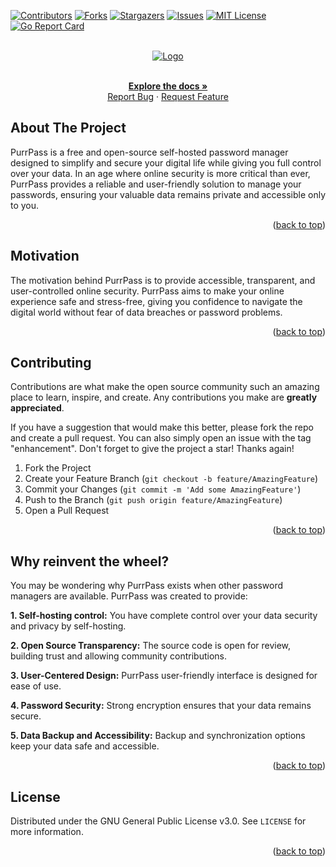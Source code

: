 <a name="readme-top"></a>

[![Contributors][contributors-shield]][contributors-url]
[![Forks][forks-shield]][forks-url]
[![Stargazers][stars-shield]][stars-url]
[![Issues][issues-shield]][issues-url]
[![MIT License][license-shield]][license-url]
[![Go Report Card][go-report-card]][go-report-card-url]

<!-- PROJECT LOGO -->
<br />
<div align="center">
  <a href="https://github.com/owofied/purrpass">
    <img src="img/banner.png" alt="Logo">
  </a>
  <p align="center">
    <br />
    <a href="https://github.com/owofied/purrpass"><strong>Explore the docs »</strong></a>
    <br />
    <a href="https://github.com/owofied/purrpass/issues">Report Bug</a>
    ·
    <a href="https://github.com/owofied/purrpass/issues">Request Feature</a>
  </p>
</div>

<!-- ABOUT THE PROJECT -->
## About The Project

PurrPass is a free and open-source self-hosted password manager designed to simplify and secure your digital life while giving you full control over your data. In an age where online security is more critical than ever, PurrPass provides a reliable and user-friendly solution to manage your passwords, ensuring your valuable data remains private and accessible only to you.

<p align="right">(<a href="#readme-top">back to top</a>)</p>

## Motivation

The motivation behind PurrPass is to provide accessible, transparent, and user-controlled online security. PurrPass aims to make your online experience safe and stress-free, giving you confidence to navigate the digital world without fear of data breaches or password problems.

<p align="right">(<a href="#readme-top">back to top</a>)</p>

<!-- GETTING STARTED -->
<!-- ## Getting Started

This is an example of how you may give instructions on setting up your project locally.
To get a local copy up and running follow these simple example steps.

### Building & Running

i will do it later

<p align="right">(<a href="#readme-top">back to top</a>)</p> -->

<!-- CONTRIBUTING -->
## Contributing

Contributions are what make the open source community such an amazing place to learn, inspire, and create. Any contributions you make are **greatly appreciated**.

If you have a suggestion that would make this better, please fork the repo and create a pull request. You can also simply open an issue with the tag "enhancement".
Don't forget to give the project a star! Thanks again!

1. Fork the Project
2. Create your Feature Branch (`git checkout -b feature/AmazingFeature`)
3. Commit your Changes (`git commit -m 'Add some AmazingFeature'`)
4. Push to the Branch (`git push origin feature/AmazingFeature`)
5. Open a Pull Request

<p align="right">(<a href="#readme-top">back to top</a>)</p>

## Why reinvent the wheel?

You may be wondering why PurrPass exists when other password managers are available. PurrPass was created to provide:

**1. Self-hosting control:** You have complete control over your data security and privacy by self-hosting.

**2. Open Source Transparency:** The source code is open for review, building trust and allowing community contributions.

**3. User-Centered Design:** PurrPass user-friendly interface is designed for ease of use.

**4. Password Security:** Strong encryption ensures that your data remains secure.

**5. Data Backup and Accessibility:** Backup and synchronization options keep your data safe and accessible.

<p align="right">(<a href="#readme-top">back to top</a>)</p>


<!-- LICENSE -->
## License

Distributed under the GNU General Public License v3.0. See `LICENSE` for more information.

<p align="right">(<a href="#readme-top">back to top</a>)</p>

<!-- MARKDOWN LINKS & IMAGES -->
<!-- https://www.markdownguide.org/basic-syntax/#reference-style-links -->
[contributors-shield]: https://img.shields.io/github/contributors/owofied/purrpass.svg?style=for-the-badge
[contributors-url]: https://github.com/owofied/purrpass/graphs/contributors
[forks-shield]: https://img.shields.io/github/forks/owofied/purrpass.svg?style=for-the-badge
[forks-url]: https://github.com/owofied/purrpass/network/members
[stars-shield]: https://img.shields.io/github/stars/owofied/purrpass.svg?style=for-the-badge
[stars-url]: https://github.com/owofied/purrpass/stargazers
[issues-shield]: https://img.shields.io/github/issues/owofied/purrpass.svg?style=for-the-badge
[issues-url]: https://github.com/owofied/purrpass/issues
[license-shield]: https://img.shields.io/github/license/owofied/purrpass.svg?style=for-the-badge
[license-url]: https://github.com/owofied/purrpass/blob/master/LICENSE.txt
[go-report-card]: https://goreportcard.com/badge/github.com/owofied/PurrPass?style=for-the-badge
[go-report-card-url]: https://goreportcard.com/report/github.com/owofied/PurrPass
